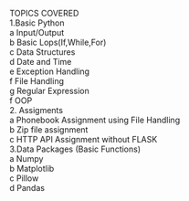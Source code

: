 TOPICS COVERED\
1.Basic Python\
    a Input/Output\
    b Basic Lops(If,While,For)\
    c Data Structures\
    d Date and Time\
    e Exception Handling\
    f File Handling\
    g Regular Expression\
    f OOP\
2. Assigments\
    a Phonebook Assignment using File Handling\
    b Zip file assignment\
    c HTTP API Assignment without FLASK\
3.Data Packages (Basic Functions)\
    a Numpy \
    b Matplotlib\
    c Pillow\
    d Pandas
